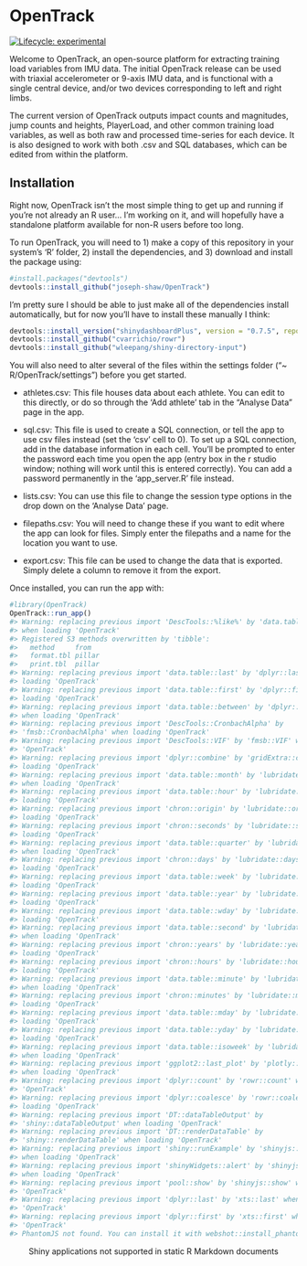 
<!-- README.md is generated from README.Rmd. Please edit that file -->

# OpenTrack

<!-- badges: start -->

[![Lifecycle:
experimental](https://img.shields.io/badge/lifecycle-experimental-orange.svg)](https://www.tidyverse.org/lifecycle/#experimental)
<!-- badges: end -->

Welcome to OpenTrack, an open-source platform for extracting training
load variables from IMU data. The initial OpenTrack release can be used
with triaxial accelerometer or 9-axis IMU data, and is functional with a
single central device, and/or two devices corresponding to left and
right limbs.

The current version of OpenTrack outputs impact counts and magnitudes,
jump counts and heights, PlayerLoad, and other common training load
variables, as well as both raw and processed time-series for each
device. It is also designed to work with both .csv and SQL databases,
which can be edited from within the platform.

## Installation

Right now, OpenTrack isn’t the most simple thing to get up and running
if you’re not already an R user… I’m working on it, and will hopefully
have a standalone platform available for non-R users before too long.

To run OpenTrack, you will need to 1) make a copy of this repository in
your system’s ‘R’ folder, 2) install the dependencies, and 3) download
and install the package using:

``` r
#install.packages("devtools")
devtools::install_github("joseph-shaw/OpenTrack")
```

I’m pretty sure I should be able to just make all of the dependencies
install automatically, but for now you’ll have to install these manually
I think:

``` r
devtools::install_version("shinydashboardPlus", version = "0.7.5", repos = "http://cran.us.r-project.org")
devtools::install_github("cvarrichio/rowr")
devtools::install_github("wleepang/shiny-directory-input")
```

You will also need to alter several of the files within the settings
folder (“\~ R/OpenTrack/settings”) before you get started.

  - athletes.csv: This file houses data about each athlete. You can edit
    to this directly, or do so through the ‘Add athlete’ tab in the
    “Analyse Data” page in the app.

  - sql.csv: This file is used to create a SQL connection, or tell the
    app to use csv files instead (set the ‘csv’ cell to 0). To set up a
    SQL connection, add in the database information in each cell. You’ll
    be prompted to enter the password each time you open the app (entry
    box in the r studio window; nothing will work until this is entered
    correctly). You can add a password permanently in the
    ‘app\_server.R’ file instead.

  - lists.csv: You can use this file to change the session type options
    in the drop down on the ‘Analyse Data’ page.

  - filepaths.csv: You will need to change these if you want to edit
    where the app can look for files. Simply enter the filepaths and a
    name for the location you want to use.

  - export.csv: This file can be used to change the data that is
    exported. Simply delete a column to remove it from the export.

Once installed, you can run the app with:

``` r
#library(OpenTrack)
OpenTrack::run_app()
#> Warning: replacing previous import 'DescTools::%like%' by 'data.table::%like%'
#> when loading 'OpenTrack'
#> Registered S3 methods overwritten by 'tibble':
#>   method     from  
#>   format.tbl pillar
#>   print.tbl  pillar
#> Warning: replacing previous import 'data.table::last' by 'dplyr::last' when
#> loading 'OpenTrack'
#> Warning: replacing previous import 'data.table::first' by 'dplyr::first' when
#> loading 'OpenTrack'
#> Warning: replacing previous import 'data.table::between' by 'dplyr::between'
#> when loading 'OpenTrack'
#> Warning: replacing previous import 'DescTools::CronbachAlpha' by
#> 'fmsb::CronbachAlpha' when loading 'OpenTrack'
#> Warning: replacing previous import 'DescTools::VIF' by 'fmsb::VIF' when loading
#> 'OpenTrack'
#> Warning: replacing previous import 'dplyr::combine' by 'gridExtra::combine' when
#> loading 'OpenTrack'
#> Warning: replacing previous import 'data.table::month' by 'lubridate::month'
#> when loading 'OpenTrack'
#> Warning: replacing previous import 'data.table::hour' by 'lubridate::hour' when
#> loading 'OpenTrack'
#> Warning: replacing previous import 'chron::origin' by 'lubridate::origin' when
#> loading 'OpenTrack'
#> Warning: replacing previous import 'chron::seconds' by 'lubridate::seconds' when
#> loading 'OpenTrack'
#> Warning: replacing previous import 'data.table::quarter' by 'lubridate::quarter'
#> when loading 'OpenTrack'
#> Warning: replacing previous import 'chron::days' by 'lubridate::days' when
#> loading 'OpenTrack'
#> Warning: replacing previous import 'data.table::week' by 'lubridate::week' when
#> loading 'OpenTrack'
#> Warning: replacing previous import 'data.table::year' by 'lubridate::year' when
#> loading 'OpenTrack'
#> Warning: replacing previous import 'data.table::wday' by 'lubridate::wday' when
#> loading 'OpenTrack'
#> Warning: replacing previous import 'data.table::second' by 'lubridate::second'
#> when loading 'OpenTrack'
#> Warning: replacing previous import 'chron::years' by 'lubridate::years' when
#> loading 'OpenTrack'
#> Warning: replacing previous import 'chron::hours' by 'lubridate::hours' when
#> loading 'OpenTrack'
#> Warning: replacing previous import 'data.table::minute' by 'lubridate::minute'
#> when loading 'OpenTrack'
#> Warning: replacing previous import 'chron::minutes' by 'lubridate::minutes' when
#> loading 'OpenTrack'
#> Warning: replacing previous import 'data.table::mday' by 'lubridate::mday' when
#> loading 'OpenTrack'
#> Warning: replacing previous import 'data.table::yday' by 'lubridate::yday' when
#> loading 'OpenTrack'
#> Warning: replacing previous import 'data.table::isoweek' by 'lubridate::isoweek'
#> when loading 'OpenTrack'
#> Warning: replacing previous import 'ggplot2::last_plot' by 'plotly::last_plot'
#> when loading 'OpenTrack'
#> Warning: replacing previous import 'dplyr::count' by 'rowr::count' when loading
#> 'OpenTrack'
#> Warning: replacing previous import 'dplyr::coalesce' by 'rowr::coalesce' when
#> loading 'OpenTrack'
#> Warning: replacing previous import 'DT::dataTableOutput' by
#> 'shiny::dataTableOutput' when loading 'OpenTrack'
#> Warning: replacing previous import 'DT::renderDataTable' by
#> 'shiny::renderDataTable' when loading 'OpenTrack'
#> Warning: replacing previous import 'shiny::runExample' by 'shinyjs::runExample'
#> when loading 'OpenTrack'
#> Warning: replacing previous import 'shinyWidgets::alert' by 'shinyjs::alert'
#> when loading 'OpenTrack'
#> Warning: replacing previous import 'pool::show' by 'shinyjs::show' when loading
#> 'OpenTrack'
#> Warning: replacing previous import 'dplyr::last' by 'xts::last' when loading
#> 'OpenTrack'
#> Warning: replacing previous import 'dplyr::first' by 'xts::first' when loading
#> 'OpenTrack'
#> PhantomJS not found. You can install it with webshot::install_phantomjs(). If it is installed, please make sure the phantomjs executable can be found via the PATH variable.
```

<div style="width: 100% ; height: 400px ; text-align: center; box-sizing: border-box; -moz-box-sizing: border-box; -webkit-box-sizing: border-box;" class="muted well">Shiny applications not supported in static R Markdown documents</div>
